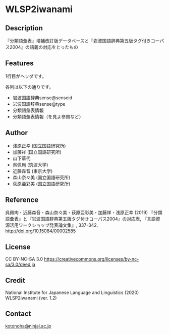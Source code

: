 # WLSP2iwanami

## Description
『分類語彙表』増補改訂版データベースと『岩波国語辞典第五版タグ付きコーパス2004』の語義の対応をとったもの

## Features 

1行目がヘッダです。

各列は以下の通りです。

- 岩波国語辞典sense@senseid
- 岩波国語辞典sense@type
- 分類語彙表情報
- 分類語彙表情報（を見よ参照など）	

## Author
- 浅原正幸 (国立国語研究所)
- 加藤祥 (国立国語研究所)
- 山下華代
- 呉佩珣 (筑波大学)
- 近藤森音 (東京大学)
- 森山奈々美 (国立国語研究所)
- 荻原亜彩美 (国立国語研究所)


## Reference 
呉佩珣・近藤森音・森山奈々美・荻原亜彩美・加藤祥・浅原正幸 (2019) 『分類語彙表』と『岩波国語辞典第五版タグ付きコーパス2004』の対応表, 『言語資源活用ワークショップ発表論文集』, 337-342.
http://doi.org/10.15084/00002585

## License
CC BY-NC-SA 3.0 https://creativecommons.org/licenses/by-nc-sa/3.0/deed.ja

## Credit
National Institute for Japanese Language and Linguistics (2020) WLSP2iwanami (ver. 1.2)

## Contact
kotonoha@ninjal.ac.jp
